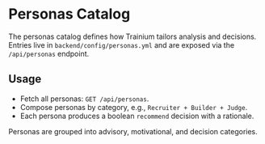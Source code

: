 # Personas Catalog

The personas catalog defines how Trainium tailors analysis and decisions.
Entries live in `backend/config/personas.yml` and are exposed via the
`/api/personas` endpoint.

## Usage
- Fetch all personas: `GET /api/personas`.
- Compose personas by category, e.g., `Recruiter + Builder + Judge`.
- Each persona produces a boolean `recommend` decision with a rationale.

Personas are grouped into advisory, motivational, and decision categories.
